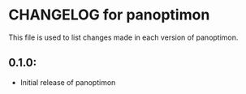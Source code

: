 # CHANGELOG for panoptimon

This file is used to list changes made in each version of panoptimon.

## 0.1.0:

* Initial release of panoptimon
